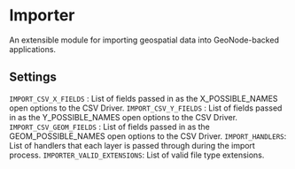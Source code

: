 # Importer

An extensible module for importing geospatial data into GeoNode-backed applications.

## Settings ##

`IMPORT_CSV_X_FIELDS` : List of fields passed in as the X_POSSIBLE_NAMES open options to the CSV Driver.
`IMPORT_CSV_Y_FIELDS` : List of fields passed in as the Y_POSSIBLE_NAMES open options to the CSV Driver.
`IMPORT_CSV_GEOM_FIELDS` : List of fields passed in as the GEOM_POSSIBLE_NAMES open options to the CSV Driver.
`IMPORT_HANDLERS`: List of handlers that each layer is passed through during the import process.
`IMPORTER_VALID_EXTENSIONS`: List of valid file type extensions.  